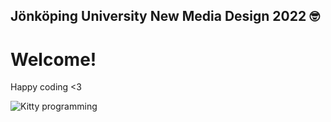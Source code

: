 ## Jönköping University New Media Design 2022 🤓
# Welcome!
Happy coding <3

![Kitty programming](https://media.giphy.com/media/ule4vhcY1xEKQ/giphy.gif?cid=ecf05e47mg43omd7l1sanmr1903n0fudioxscfu0dqbqe5s7&ep=v1_gifs_related&rid=giphy.gif&ct=g)

